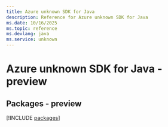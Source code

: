 ```yaml
---
title: Azure unknown SDK for Java
description: Reference for Azure unknown SDK for Java
ms.date: 10/16/2025
ms.topic: reference
ms.devlang: java
ms.service: unknown
---
```

# Azure unknown SDK for Java - preview
## Packages - preview
[!INCLUDE [packages](unknown-index.md)]